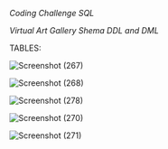 _Coding Challenge SQL_

_Virtual Art Gallery Shema DDL and DML_

TABLES:

![Screenshot (267)](https://github.com/user-attachments/assets/6bf50861-6a7f-4495-9143-8da570c00320)

![Screenshot (268)](https://github.com/user-attachments/assets/92126d3a-670e-4cd9-bcca-99fe58184394)

![Screenshot (278)](https://github.com/user-attachments/assets/a8a69cd4-4b3e-4728-bf10-f1f6272c37f3)

![Screenshot (270)](https://github.com/user-attachments/assets/99b77492-8a7b-4f2e-8e3b-36777df6996e)

![Screenshot (271)](https://github.com/user-attachments/assets/e6b117a2-ac54-4653-8d0e-8e7427330a4e)
